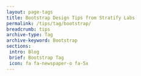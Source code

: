```yaml
---
layout: page-tags
title: Bootstrap Design Tips from Stratify Labs
permalink: /tips/tag/bootstrap/
breadcrumb: tips
archive-type: Tag
archive-keyword: Bootstrap
sections:
 intro: Blog
 brief: Bootstrap Tag
 icon: fa fa-newspaper-o fa-5x
---
```

